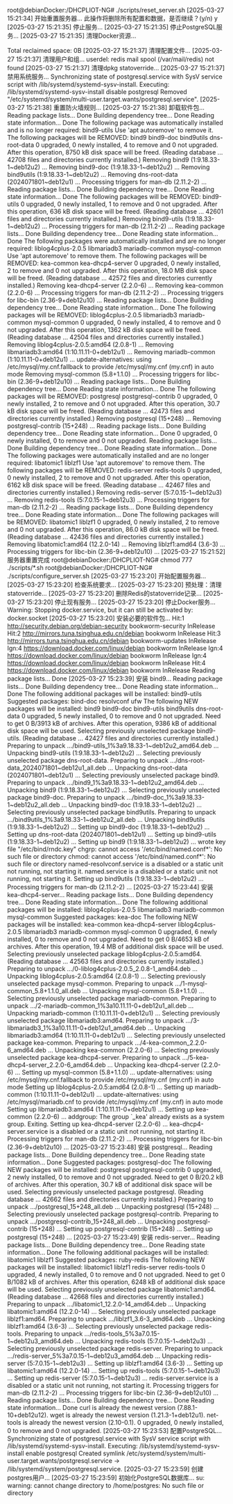 root@debianDocker:/DHCPLIOT-NG# ./scripts/reset_server.sh
[2025-03-27 15:21:34] 开始重置服务器...
此操作将删除所有配置和数据，是否继续？(y/n) y
[2025-03-27 15:21:35] 停止服务...
[2025-03-27 15:21:35] 停止PostgreSQL服务...
[2025-03-27 15:21:35] 清理Docker资源...

Total reclaimed space: 0B
[2025-03-27 15:21:37] 清理配置文件...
[2025-03-27 15:21:37] 清理用户和组...
userdel: redis mail spool (/var/mail/redis) not found
[2025-03-27 15:21:37] 清理dpkg statoverride...
[2025-03-27 15:21:37] 禁用系统服务...
Synchronizing state of postgresql.service with SysV service script with /lib/systemd/systemd-sysv-install.
Executing: /lib/systemd/systemd-sysv-install disable postgresql
Removed "/etc/systemd/system/multi-user.target.wants/postgresql.service".
[2025-03-27 15:21:38] 重置防火墙规则...
[2025-03-27 15:21:38] 卸载软件包...
Reading package lists... Done
Building dependency tree... Done
Reading state information... Done
The following package was automatically installed and is no longer required:
  bind9-utils
Use 'apt autoremove' to remove it.
The following packages will be REMOVED:
  bind9 bind9-doc bind9utils dns-root-data
0 upgraded, 0 newly installed, 4 to remove and 0 not upgraded.
After this operation, 8750 kB disk space will be freed.
(Reading database ... 42708 files and directories currently installed.)
Removing bind9 (1:9.18.33-1~deb12u2) ...
Removing bind9-doc (1:9.18.33-1~deb12u2) ...
Removing bind9utils (1:9.18.33-1~deb12u2) ...
Removing dns-root-data (2024071801~deb12u1) ...
Processing triggers for man-db (2.11.2-2) ...
Reading package lists... Done
Building dependency tree... Done
Reading state information... Done
The following packages will be REMOVED:
  bind9-utils
0 upgraded, 0 newly installed, 1 to remove and 0 not upgraded.
After this operation, 636 kB disk space will be freed.
(Reading database ... 42601 files and directories currently installed.)
Removing bind9-utils (1:9.18.33-1~deb12u2) ...
Processing triggers for man-db (2.11.2-2) ...
Reading package lists... Done
Building dependency tree... Done
Reading state information... Done
The following packages were automatically installed and are no longer required:
  liblog4cplus-2.0.5 libmariadb3 mariadb-common mysql-common
Use 'apt autoremove' to remove them.
The following packages will be REMOVED:
  kea-common kea-dhcp4-server
0 upgraded, 0 newly installed, 2 to remove and 0 not upgraded.
After this operation, 18.0 MB disk space will be freed.
(Reading database ... 42572 files and directories currently installed.)
Removing kea-dhcp4-server (2.2.0-6) ...
Removing kea-common (2.2.0-6) ...
Processing triggers for man-db (2.11.2-2) ...
Processing triggers for libc-bin (2.36-9+deb12u10) ...
Reading package lists... Done
Building dependency tree... Done
Reading state information... Done
The following packages will be REMOVED:
  liblog4cplus-2.0.5 libmariadb3 mariadb-common mysql-common
0 upgraded, 0 newly installed, 4 to remove and 0 not upgraded.
After this operation, 1362 kB disk space will be freed.
(Reading database ... 42504 files and directories currently installed.)
Removing liblog4cplus-2.0.5:amd64 (2.0.8-1) ...
Removing libmariadb3:amd64 (1:10.11.11-0+deb12u1) ...
Removing mariadb-common (1:10.11.11-0+deb12u1) ...
update-alternatives: using /etc/mysql/my.cnf.fallback to provide /etc/mysql/my.cnf (my.cnf) in auto mode
Removing mysql-common (5.8+1.1.0) ...
Processing triggers for libc-bin (2.36-9+deb12u10) ...
Reading package lists... Done
Building dependency tree... Done
Reading state information... Done
The following packages will be REMOVED:
  postgresql postgresql-contrib
0 upgraded, 0 newly installed, 2 to remove and 0 not upgraded.
After this operation, 30.7 kB disk space will be freed.
(Reading database ... 42473 files and directories currently installed.)
Removing postgresql (15+248) ...
Removing postgresql-contrib (15+248) ...
Reading package lists... Done
Building dependency tree... Done
Reading state information... Done
0 upgraded, 0 newly installed, 0 to remove and 0 not upgraded.
Reading package lists... Done
Building dependency tree... Done
Reading state information... Done
The following packages were automatically installed and are no longer required:
  libatomic1 liblzf1
Use 'apt autoremove' to remove them.
The following packages will be REMOVED:
  redis-server redis-tools
0 upgraded, 0 newly installed, 2 to remove and 0 not upgraded.
After this operation, 6162 kB disk space will be freed.
(Reading database ... 42467 files and directories currently installed.)
Removing redis-server (5:7.0.15-1~deb12u3) ...
Removing redis-tools (5:7.0.15-1~deb12u3) ...
Processing triggers for man-db (2.11.2-2) ...
Reading package lists... Done
Building dependency tree... Done
Reading state information... Done
The following packages will be REMOVED:
  libatomic1 liblzf1
0 upgraded, 0 newly installed, 2 to remove and 0 not upgraded.
After this operation, 86.0 kB disk space will be freed.
(Reading database ... 42436 files and directories currently installed.)
Removing libatomic1:amd64 (12.2.0-14) ...
Removing liblzf1:amd64 (3.6-3) ...
Processing triggers for libc-bin (2.36-9+deb12u10) ...
[2025-03-27 15:21:52] 服务器重置完成
root@debianDocker:/DHCPLIOT-NG# chmod 777 ./scripts/*.sh
root@debianDocker:/DHCPLIOT-NG# ./scripts/configure_server.sh
[2025-03-27 15:23:20] 开始配置服务器...
[2025-03-27 15:23:20] 检查系统要求...
[2025-03-27 15:23:20] 预处理：清理statoverride...
[2025-03-27 15:23:20] 删除Redis的statoverride记录...
[2025-03-27 15:23:20] 停止现有服务...
[2025-03-27 15:23:20] 停止Docker服务...
Warning: Stopping docker.service, but it can still be activated by:
  docker.socket
[2025-03-27 15:23:20] 安装必要的软件包...
Hit:1 http://security.debian.org/debian-security bookworm-security InRelease
Hit:2 http://mirrors.tuna.tsinghua.edu.cn/debian bookworm InRelease
Hit:3 http://mirrors.tuna.tsinghua.edu.cn/debian bookworm-updates InRelease
Ign:4 https://download.docker.com/linux/debian bookworm InRelease
Ign:4 https://download.docker.com/linux/debian bookworm InRelease
Ign:4 https://download.docker.com/linux/debian bookworm InRelease
Hit:4 https://download.docker.com/linux/debian bookworm InRelease
Reading package lists... Done
[2025-03-27 15:23:39] 安装 bind9...
Reading package lists... Done
Building dependency tree... Done
Reading state information... Done
The following additional packages will be installed:
  bind9-utils
Suggested packages:
  bind-doc resolvconf ufw
The following NEW packages will be installed:
  bind9 bind9-doc bind9-utils bind9utils dns-root-data
0 upgraded, 5 newly installed, 0 to remove and 0 not upgraded.
Need to get 0 B/3913 kB of archives.
After this operation, 9386 kB of additional disk space will be used.
Selecting previously unselected package bind9-utils.
(Reading database ... 42427 files and directories currently installed.)
Preparing to unpack .../bind9-utils_1%3a9.18.33-1~deb12u2_amd64.deb ...
Unpacking bind9-utils (1:9.18.33-1~deb12u2) ...
Selecting previously unselected package dns-root-data.
Preparing to unpack .../dns-root-data_2024071801~deb12u1_all.deb ...
Unpacking dns-root-data (2024071801~deb12u1) ...
Selecting previously unselected package bind9.
Preparing to unpack .../bind9_1%3a9.18.33-1~deb12u2_amd64.deb ...
Unpacking bind9 (1:9.18.33-1~deb12u2) ...
Selecting previously unselected package bind9-doc.
Preparing to unpack .../bind9-doc_1%3a9.18.33-1~deb12u2_all.deb ...
Unpacking bind9-doc (1:9.18.33-1~deb12u2) ...
Selecting previously unselected package bind9utils.
Preparing to unpack .../bind9utils_1%3a9.18.33-1~deb12u2_all.deb ...
Unpacking bind9utils (1:9.18.33-1~deb12u2) ...
Setting up bind9-doc (1:9.18.33-1~deb12u2) ...
Setting up dns-root-data (2024071801~deb12u1) ...
Setting up bind9-utils (1:9.18.33-1~deb12u2) ...
Setting up bind9 (1:9.18.33-1~deb12u2) ...
wrote key file "/etc/bind/rndc.key"
chgrp: cannot access '/etc/bind/named.conf*': No such file or directory
chmod: cannot access '/etc/bind/named.conf*': No such file or directory
named-resolvconf.service is a disabled or a static unit not running, not starting it.
named.service is a disabled or a static unit not running, not starting it.
Setting up bind9utils (1:9.18.33-1~deb12u2) ...
Processing triggers for man-db (2.11.2-2) ...
[2025-03-27 15:23:44] 安装 kea-dhcp4-server...
Reading package lists... Done
Building dependency tree... Done
Reading state information... Done
The following additional packages will be installed:
  liblog4cplus-2.0.5 libmariadb3 mariadb-common mysql-common
Suggested packages:
  kea-doc
The following NEW packages will be installed:
  kea-common kea-dhcp4-server liblog4cplus-2.0.5 libmariadb3 mariadb-common mysql-common
0 upgraded, 6 newly installed, 0 to remove and 0 not upgraded.
Need to get 0 B/4653 kB of archives.
After this operation, 19.4 MB of additional disk space will be used.
Selecting previously unselected package liblog4cplus-2.0.5:amd64.
(Reading database ... 42563 files and directories currently installed.)
Preparing to unpack .../0-liblog4cplus-2.0.5_2.0.8-1_amd64.deb ...
Unpacking liblog4cplus-2.0.5:amd64 (2.0.8-1) ...
Selecting previously unselected package mysql-common.
Preparing to unpack .../1-mysql-common_5.8+1.1.0_all.deb ...
Unpacking mysql-common (5.8+1.1.0) ...
Selecting previously unselected package mariadb-common.
Preparing to unpack .../2-mariadb-common_1%3a10.11.11-0+deb12u1_all.deb ...
Unpacking mariadb-common (1:10.11.11-0+deb12u1) ...
Selecting previously unselected package libmariadb3:amd64.
Preparing to unpack .../3-libmariadb3_1%3a10.11.11-0+deb12u1_amd64.deb ...
Unpacking libmariadb3:amd64 (1:10.11.11-0+deb12u1) ...
Selecting previously unselected package kea-common.
Preparing to unpack .../4-kea-common_2.2.0-6_amd64.deb ...
Unpacking kea-common (2.2.0-6) ...
Selecting previously unselected package kea-dhcp4-server.
Preparing to unpack .../5-kea-dhcp4-server_2.2.0-6_amd64.deb ...
Unpacking kea-dhcp4-server (2.2.0-6) ...
Setting up mysql-common (5.8+1.1.0) ...
update-alternatives: using /etc/mysql/my.cnf.fallback to provide /etc/mysql/my.cnf (my.cnf) in auto mode
Setting up liblog4cplus-2.0.5:amd64 (2.0.8-1) ...
Setting up mariadb-common (1:10.11.11-0+deb12u1) ...
update-alternatives: using /etc/mysql/mariadb.cnf to provide /etc/mysql/my.cnf (my.cnf) in auto mode
Setting up libmariadb3:amd64 (1:10.11.11-0+deb12u1) ...
Setting up kea-common (2.2.0-6) ...
addgroup: The group `_kea' already exists as a system group. Exiting.
Setting up kea-dhcp4-server (2.2.0-6) ...
kea-dhcp4-server.service is a disabled or a static unit not running, not starting it.
Processing triggers for man-db (2.11.2-2) ...
Processing triggers for libc-bin (2.36-9+deb12u10) ...
[2025-03-27 15:23:48] 安装 postgresql...
Reading package lists... Done
Building dependency tree... Done
Reading state information... Done
Suggested packages:
  postgresql-doc
The following NEW packages will be installed:
  postgresql postgresql-contrib
0 upgraded, 2 newly installed, 0 to remove and 0 not upgraded.
Need to get 0 B/20.2 kB of archives.
After this operation, 30.7 kB of additional disk space will be used.
Selecting previously unselected package postgresql.
(Reading database ... 42662 files and directories currently installed.)
Preparing to unpack .../postgresql_15+248_all.deb ...
Unpacking postgresql (15+248) ...
Selecting previously unselected package postgresql-contrib.
Preparing to unpack .../postgresql-contrib_15+248_all.deb ...
Unpacking postgresql-contrib (15+248) ...
Setting up postgresql-contrib (15+248) ...
Setting up postgresql (15+248) ...
[2025-03-27 15:23:49] 安装 redis-server...
Reading package lists... Done
Building dependency tree... Done
Reading state information... Done
The following additional packages will be installed:
  libatomic1 liblzf1
Suggested packages:
  ruby-redis
The following NEW packages will be installed:
  libatomic1 liblzf1 redis-server redis-tools
0 upgraded, 4 newly installed, 0 to remove and 0 not upgraded.
Need to get 0 B/1082 kB of archives.
After this operation, 6248 kB of additional disk space will be used.
Selecting previously unselected package libatomic1:amd64.
(Reading database ... 42668 files and directories currently installed.)
Preparing to unpack .../libatomic1_12.2.0-14_amd64.deb ...
Unpacking libatomic1:amd64 (12.2.0-14) ...
Selecting previously unselected package liblzf1:amd64.
Preparing to unpack .../liblzf1_3.6-3_amd64.deb ...
Unpacking liblzf1:amd64 (3.6-3) ...
Selecting previously unselected package redis-tools.
Preparing to unpack .../redis-tools_5%3a7.0.15-1~deb12u3_amd64.deb ...
Unpacking redis-tools (5:7.0.15-1~deb12u3) ...
Selecting previously unselected package redis-server.
Preparing to unpack .../redis-server_5%3a7.0.15-1~deb12u3_amd64.deb ...
Unpacking redis-server (5:7.0.15-1~deb12u3) ...
Setting up liblzf1:amd64 (3.6-3) ...
Setting up libatomic1:amd64 (12.2.0-14) ...
Setting up redis-tools (5:7.0.15-1~deb12u3) ...
Setting up redis-server (5:7.0.15-1~deb12u3) ...
redis-server.service is a disabled or a static unit not running, not starting it.
Processing triggers for man-db (2.11.2-2) ...
Processing triggers for libc-bin (2.36-9+deb12u10) ...
Reading package lists... Done
Building dependency tree... Done
Reading state information... Done
curl is already the newest version (7.88.1-10+deb12u12).
wget is already the newest version (1.21.3-1+deb12u1).
net-tools is already the newest version (2.10-0.1).
0 upgraded, 0 newly installed, 0 to remove and 0 not upgraded.
[2025-03-27 15:23:53] 配置PostgreSQL...
Synchronizing state of postgresql.service with SysV service script with /lib/systemd/systemd-sysv-install.
Executing: /lib/systemd/systemd-sysv-install enable postgresql
Created symlink /etc/systemd/system/multi-user.target.wants/postgresql.service -> /lib/systemd/system/postgresql.service.
[2025-03-27 15:23:59] 创建postgres用户...
[2025-03-27 15:23:59] 初始化PostgreSQL数据库...
su: warning: cannot change directory to /home/postgres: No such file or directory
